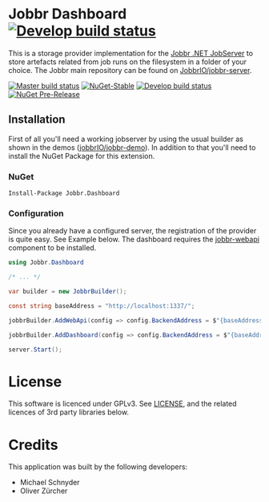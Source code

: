 # Jobbr Dashboard [![Develop build status][dashboard-badge-build-develop]][dashboard-link-build]

This is a storage provider implementation for the [Jobbr .NET JobServer](http://www.jobbr.io) to store artefacts related from job runs on the filesystem in a folder of your choice. 
The Jobbr main repository can be found on [JobbrIO/jobbr-server](https://github.com/jobbrIO).

[![Master build status][dashboard-badge-build-master]][dashboard-link-build] 
[![NuGet-Stable][dashboard-badge-nuget]][dashboard-link-nuget]
[![Develop build status][dashboard-badge-build-develop]][dashboard-link-build] 
[![NuGet Pre-Release][dashboard-badge-nuget-pre]][dashboard-link-nuget] 

## Installation
First of all you'll need a working jobserver by using the usual builder as shown in the demos ([jobbrIO/jobbr-demo](https://github.com/jobbrIO/jobbr-demo)). In addition to that you'll need to install the NuGet Package for this extension.

### NuGet

    Install-Package Jobbr.Dashboard

### Configuration
Since you already have a configured server, the registration of the provider is quite easy. See Example below. The dashboard requires the [jobbr-webapi](https://github.com/jobbrIO/jobbr-webapi) component to be installed.

```c#
using Jobbr.Dashboard

/* ... */

var builder = new JobbrBuilder();

const string baseAddress = "http://localhost:1337/";

jobbrBuilder.AddWebApi(config => config.BackendAddress = $"{baseAddress}api"); // you must host it under /api (in future, this will be configurable)

jobbrBuilder.AddDashboard(config => config.BackendAddress = $"{baseAddress}");

server.Start();
```

# License
This software is licenced under GPLv3. See [LICENSE](LICENSE), and the related licences of 3rd party libraries below.

# Credits
This application was built by the following developers:
* Michael Schnyder
* Oliver Zürcher

[dashboard-link-build]:            https://ci.appveyor.com/project/Jobbr/jobbr-dashboard
[dashboard-link-nuget]:            https://www.nuget.org/packages/Jobbr.Dashboard
 
[dashboard-badge-build-develop]:   https://img.shields.io/appveyor/ci/Jobbr/jobbr-dashboard/develop.svg?label=develop
[dashboard-badge-build-master]:    https://img.shields.io/appveyor/ci/Jobbr/jobbr-dashboard/master.svg?label=master
[dashboard-badge-nuget]:           https://img.shields.io/nuget/v/Jobbr.Dashboard.svg?label=NuGet%20stable
[dashboard-badge-nuget-pre]:       https://img.shields.io/nuget/vpre/Jobbr.Dashboard.svg?label=NuGet%20pre